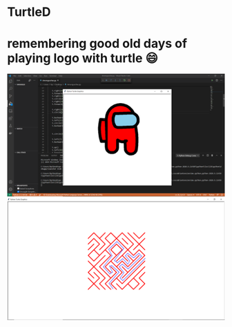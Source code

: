 # TurtleD
<h1>remembering good old days of playing logo with turtle 😄</h1>
<img src="https://github.com/5h0bh4nk/TurtleD/blob/main/imposter.png">
<img src="https://github.com/5h0bh4nk/TurtleD/blob/main/Mazegame.png">
